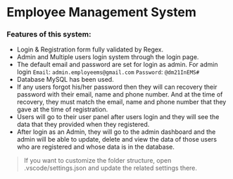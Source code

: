 # Employee Management System

### Features of this system: 

- Login & Registration form fully validated by Regex. 
- Admin and Multiple users login system through the login page.
- The default email and password are set for login as admin. For admin login `Email`: `admin.employeems@gmail.com` `Password`: `@dm21InEMS#`
- Database MySQL has been used.
- If any users forgot his/her password then they will can recovery their password with their email, name and phone number. And at the time of recovery, they must match the email, name and phone number that they gave at the time of registration.
- Users will go to their user panel after users login and they will see the data that they provided when they registered.
- After login as an Admin, they will go to the admin dashboard and the admin will be able to update, delete and view the data of those users who are registered and whose data is in the database.

> If you want to customize the folder structure, open .vscode/settings.json and update the related settings there.
